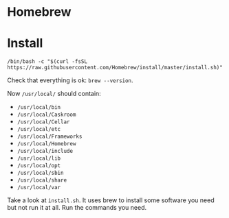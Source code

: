 # Homebrew

# Install 

`/bin/bash -c "$(curl -fsSL https://raw.githubusercontent.com/Homebrew/install/master/install.sh)"`

Check that everything is ok: `brew --version`.

Now `/usr/local/` should contain:

- `/usr/local/bin`
- `/usr/local/Caskroom`
- `/usr/local/Cellar`
- `/usr/local/etc`
- `/usr/local/Frameworks`
- `/usr/local/Homebrew`
- `/usr/local/include`
- `/usr/local/lib`
- `/usr/local/opt`
- `/usr/local/sbin`
- `/usr/local/share`
- `/usr/local/var`

Take a look at `install.sh`. It uses brew to install some software you need but not run it at all. Run the commands you need.
